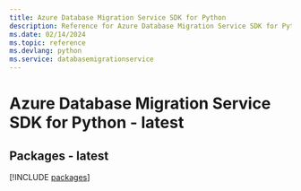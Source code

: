 ```yaml
---
title: Azure Database Migration Service SDK for Python
description: Reference for Azure Database Migration Service SDK for Python
ms.date: 02/14/2024
ms.topic: reference
ms.devlang: python
ms.service: databasemigrationservice
---
```

# Azure Database Migration Service SDK for Python - latest
## Packages - latest
[!INCLUDE [packages](database-migration-service-index.md)]